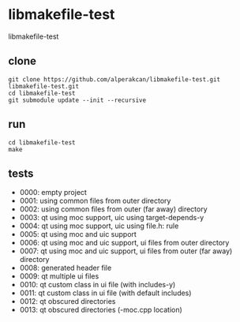# libmakefile-test

libmakefile-test

## clone

    git clone https://github.com/alperakcan/libmakefile-test.git libmakefile-test.git
    cd libmakefile-test
    git submodule update --init --recursive

## run

    cd libmakefile-test
    make

## tests

- 0000: empty project
- 0001: using common files from outer directory
- 0002: using common files from outer (far away) directory
- 0003: qt using moc support, uic using target-depends-y
- 0004: qt using moc support, uic using file.h: rule
- 0005: qt using moc and uic support
- 0006: qt using moc and uic support, ui files from outer directory
- 0007: qt using moc and uic support, ui files from outer (far away) directory
- 0008: generated header file
- 0009: qt multiple ui files
- 0010: qt custom class in ui file (with includes-y)
- 0011: qt custom class in ui file (with default includes)
- 0012: qt obscured directories
- 0013: qt obscured directories (-moc.cpp location)
